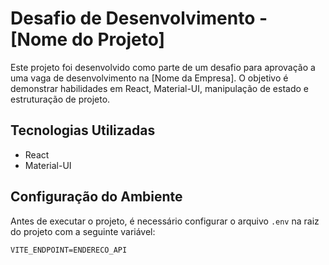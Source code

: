 # Desafio de Desenvolvimento - [Nome do Projeto]

Este projeto foi desenvolvido como parte de um desafio para aprovação a uma vaga de desenvolvimento na [Nome da Empresa]. O objetivo é demonstrar habilidades em React, Material-UI, manipulação de estado e estruturação de projeto.

## Tecnologias Utilizadas

- React
- Material-UI

## Configuração do Ambiente

Antes de executar o projeto, é necessário configurar o arquivo `.env` na raiz do projeto com a seguinte variável:

```dotenv
VITE_ENDPOINT=ENDERECO_API